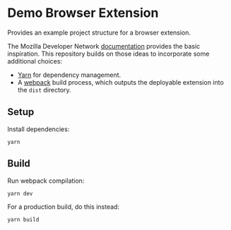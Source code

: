 # Demo Browser Extension

Provides an example project structure for a browser extension.

The Mozilla Developer Network [documentation](https://developer.mozilla.org/en-US/docs/Mozilla/Add-ons/WebExtensions) provides the basic inspiration.
This repository builds on those ideas to incorporate some additional choices:

* [Yarn](https://yarnpkg.com/lang/en/) for dependency management.
* A [webpack](https://webpack.js.org/) build process, which outputs the deployable extension into the `dist` directory.

## Setup

Install dependencies:

```
yarn
```

## Build

Run webpack compilation:

```
yarn dev
```

For a production build, do this instead:

```
yarn build
```
